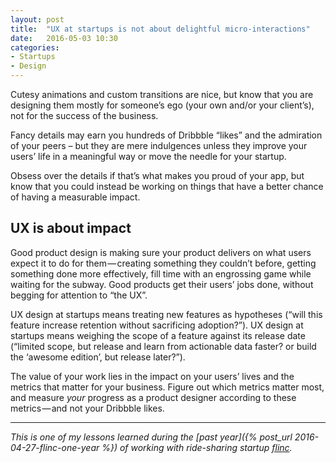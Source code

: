 ```yaml
---
layout:	post
title:	"UX at startups is not about delightful micro-interactions"
date:	2016-05-03 10:30
categories:
- Startups
- Design
---
```

Cutesy animations and custom transitions are nice, but know that you are designing them mostly for someone’s ego (your own and/or your client’s), not for the success of the business.

Fancy details may earn you hundreds of Dribbble “likes” and the admiration of your peers – but they are mere indulgences unless they improve your users’ life in a meaningful way or move the needle for your startup.

Obsess over the details if that’s what makes you proud of your app, but know that you could instead be working on things that have a better chance of having a measurable impact.

## UX is about impact

Good product design is making sure your product delivers on what users expect it to do for them — creating something they couldn’t before, getting something done more effectively, fill time with an engrossing game while waiting for the subway. Good products get their users’ jobs done, without begging for attention to “the UX”.

UX design at startups means treating new features as hypotheses (“will this feature increase retention without sacrificing adoption?”). UX design at startups means weighing the scope of a feature against its release date (“limited scope, but release and learn from actionable data faster? or build the ‘awesome edition’, but release later?”).

The value of your work lies in the impact on your users’ lives and the metrics that matter for your business. Figure out which metrics matter most, and measure _your_ progress as a product designer according to these metrics — and not your Dribbble likes.

---
_This is one of my lessons learned during the [past year]({% post_url 2016-04-27-flinc-one-year %}) of working with ride-sharing startup [flinc](https://flinc.org)._